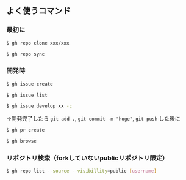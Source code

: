 ## よく使うコマンド

### 最初に
```bash
$ gh repo clone xxx/xxx
```

```bash
$ gh repo sync
```

### 開発時
```bash
$ gh issue create
```

```bash
$ gh issue list
```

```bash
$ gh issue develop xx -c
```

->開発完了したら
`git add .`, `git commit -m "hoge"`, `git push`
した後に

```bash
$ gh pr create
```

```bash
$ gh browse
```


### リポジトリ検索（forkしていないpublicリポジトリ限定）

```bash
$ gh repo list --source --visibillity=public [username]
```


